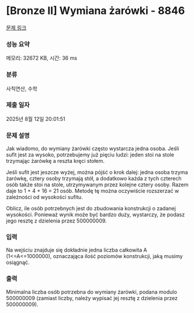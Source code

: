 # [Bronze II] Wymiana żarówki - 8846 

[문제 링크](https://www.acmicpc.net/problem/8846) 

### 성능 요약

메모리: 32672 KB, 시간: 36 ms

### 분류

사칙연산, 수학

### 제출 일자

2025년 8월 12일 20:01:51

### 문제 설명

<p>Jak wiadomo, do wymiany żarówki często wystarcza jedna osoba. Jeśli sufit jest za wysoko, potrzebujemy już pięciu ludzi: jeden stoi na stole trzymając żarówkę a reszta kręci stołem.</p>

<p>Jeśli sufit jest jeszcze wyżej, można pójść o krok dalej: jedna osoba trzyma żarówkę, cztery osoby trzymają stół, a dodatkowo każda z tych czterech osób także stoi na stole, utrzymywanym przez kolejne cztery osoby. Razem daje to 1 + 4 + 16 =  21 osób. Metodę tę można oczywiście rozszerzać w zależności od wysokości sufitu.</p>

<p>Oblicz, ile osób potrzebnych jest do zbudowania konstrukcji o zadanej wysokości. Ponieważ wynik może być bardzo duży, wystarczy, że podasz jego resztę z dzielenia przez 500000009.</p>

### 입력 

 <p>Na wejściu znajduje się dokładnie jedna liczba całkowita A (1<=A<=1000000), oznaczająca ilość poziomów konstrukcji, jaką musimy osiągnąć.</p>

### 출력 

 <p>Minimalna liczba osób potrzebna do wymiany żarówki, podana modulo 500000009 (zamiast liczby, należy wypisać jej resztę z dzielenia przez 500000009).</p>

